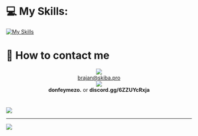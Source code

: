 
# 💻 My Skills:
[![My Skills](https://skillicons.dev/icons?i=html,css,js,ts,jquery,php,lua,py,mysql,sqlite,figma)](https://skillicons.dev)

# 📩 How to contact me
<p align="center">
  <a>
     <img src="https://skillicons.dev/icons?i=gmail" /> <br>
    <a href="mailto:brajan@skiba.pro">brajan@skiba.pro</a> <br>
     <img src="https://skillicons.dev/icons?i=discord" /> <br>
    <b>donfeymezo.</b> or <b href="https://discord.gg/6ZZUYcRxja">discord.gg/6ZZUYcRxja</b>
  </a>
</p>

#   
![](https://quotes-github-readme.vercel.app/api?type=horizontal&theme=tokyonight)

---
[![](https://visitcount.itsvg.in/api?id=feymez&icon=0&color=1)](https://visitcount.itsvg.in)

<!-- Proudly created with GPRM ( https://gprm.itsvg.in ) -->

